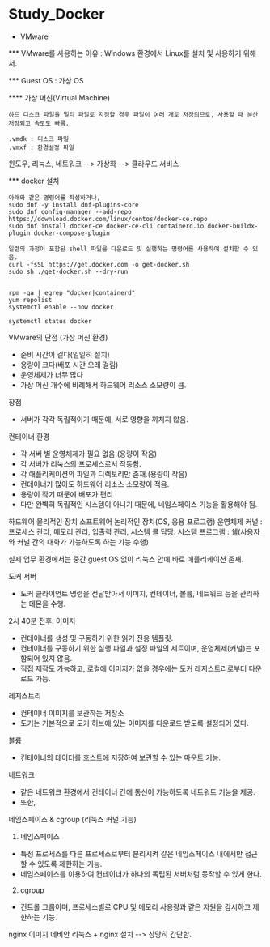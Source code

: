 # Study_Docker

- VMware

*** VMware를 사용하는 이유 : Windows 환경에서 Linux를 설치 및 사용하기 위해서.

*** Guest OS : 가상 OS

**** 가상 머신(Virtual Machine) 

	하드 디스크 파일을 멀티 파일로 지정할 경우 파일이 여러 개로 저장되므로, 사용할 때 분산 저장되고 속도도 빠름.
 	
  	.vmdk : 디스크 파일
	.vmxf : 환경설정 파일

윈도우, 리눅스, 네트워크 --> 가상화 --> 클라우드 서비스

*** docker 설치

 	아래와 같은 명령어를 작성하거나,
	sudo dnf -y install dnf-plugins-core
	sudo dnf config-manager --add-repo https://download.docker.com/linux/centos/docker-ce.repo
	sudo dnf install docker-ce docker-ce-cli containerd.io docker-buildx-plugin docker-compose-plugin

	일련의 과정이 포함된 shell 파일을 다운로드 및 실행하는 명령어를 사용하여 설치할 수 있음.
	curl -fsSL https://get.docker.com -o get-docker.sh
	sudo sh ./get-docker.sh --dry-run


	rpm -qa | egrep "docker|containerd"
	yum repolist
	systemctl enable --now docker

	systemctl status docker




VMware의 단점 (가상 머신 환경)
- 준비 시간이 길다(일일히 설치)
- 용량이 크다(배포 시간 오래 걸림)
- 운영체제가 너무 많다
- 가상 머신 개수에 비례해서 하드웨어 리소스 소모량이 큼.

장점
- 서버가 각각 독립적이기 때문에, 서로 영향을 끼치지 않음.

컨테이너 환경
- 각 서버 별 운영체제가 필요 없음.(용량이 작음)
- 각 서버가 리눅스의 프로세스로서 작동함.
- 각 애플리케이션의 파일과 디렉토리만 존재.(용량이 작음)
- 컨테이너가 많아도 하드웨어 리소스 소모량이 적음.
- 용량이 작기 때문에 배포가 편리
- 다만 완벽히 독립적인 시스템이 아니기 때문에, 네임스페이스 기능을 활용해야 됨.

하드웨어		물리적인 장치
소프트웨어 	논리적인 장치(OS, 응용 프로그램)
운영체제		커널 : 프로세스 관리, 메모리 관리, 입출력 관리, 시스템 콜 담당.
			시스템 프로그램 : 쉘(사용자와 커널 간의 대화가 가능하도록 하는 기능 수행)

실제 업무 환경에서는 중간 guest OS 없이 리눅스 안에 바로 애플리케이션 존재.

도커 서버
- 도커 클라이언트 명령을 전달받아서 이미지, 컨테이너, 볼륨, 네트워크 등을 관리하는 데몬을 수행.

2시 40분 전후.
이미지
- 컨테이너를 생성 및 구동하기 위한 읽기 전용 템플릿.
- 컨테이너를 구동하기 위한 실행 파일과 설정 파일의 세트이며, 운영체제(커널)는 포함되어 있지 않음.
- 직접 제작도 가능하고, 로컬에 이미지가 없을 경우에는 도커 레지스트리로부터 다운로드 가능.

레지스트리
- 컨테이너 이미지를 보관하는 저장소
- 도커는 기본적으로 도커 허브에 있는 이미지를 다운로드 받도록 설정되어 있다.

볼륨
- 컨테이너의 데이터를 호스트에 저장하여 보관할 수 있는 마운트 기능.

네트워크
- 같은 네트워크 환경에서 컨테이너 간에 통신이 가능하도록 네트워트 기능을 제공.
- 또한, 


네임스페이스 & cgroup (리눅스 커널 기능)

1) 네임스페이스
- 특정 프로세스를 다른 프로세스로부터 분리시켜 같은 네임스페이스 내에서만 접근할 수 있도록 제한하는 기능.
- 네임스페이스를 이용하여 컨테이너가 하나의 독립된 서버처럼 동작할 수 있게 한다.

2) cgroup

- 컨트롤 그룹이며, 프로세스별로 CPU 및 메모리 사용량과 같은 자원을 감시하고 제한하는 기능.

nginx 이미지 
데비안 리눅스 + nginx 설치 --> 상당히 간단함.


